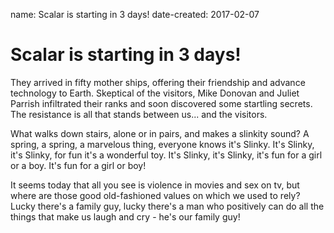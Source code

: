 name: Scalar is starting in 3 days!
date-created: 2017-02-07



# Scalar is starting in 3 days!

They arrived in fifty mother ships, offering their friendship and advance technology to Earth. Skeptical of the visitors, Mike Donovan and Juliet Parrish infiltrated their ranks and soon discovered some startling secrets. The resistance is all that stands between us... and the visitors.

What walks down stairs, alone or in pairs, and makes a slinkity sound? A spring, a spring, a marvelous thing, everyone knows it's Slinky. It's Slinky, it's Slinky, for fun it's a wonderful toy. It's Slinky, it's Slinky, it's fun for a girl or a boy. It's fun for a girl or boy!

It seems today that all you see is violence in movies and sex on tv, but where are those good old-fashioned values on which we used to rely? Lucky there's a family guy, lucky there's a man who positively can do all the things that make us laugh and cry - he's our family guy!